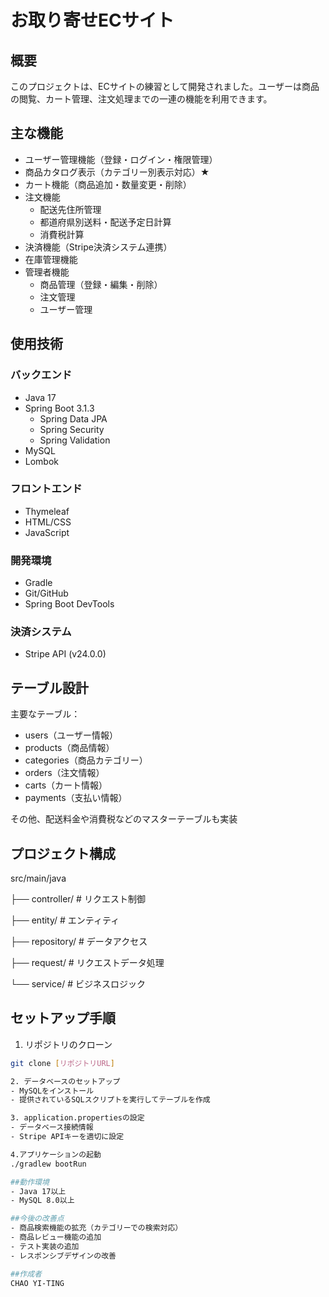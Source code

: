 # お取り寄せECサイト

## 概要
このプロジェクトは、ECサイトの練習として開発されました。ユーザーは商品の閲覧、カート管理、注文処理までの一連の機能を利用できます。

## 主な機能
- ユーザー管理機能（登録・ログイン・権限管理）
- 商品カタログ表示（カテゴリー別表示対応）★
- カート機能（商品追加・数量変更・削除）
- 注文機能
  - 配送先住所管理
  - 都道府県別送料・配送予定日計算
  - 消費税計算
- 決済機能（Stripe決済システム連携）
- 在庫管理機能
- 管理者機能
  - 商品管理（登録・編集・削除）
  - 注文管理
  - ユーザー管理

## 使用技術
### バックエンド
- Java 17
- Spring Boot 3.1.3
  - Spring Data JPA
  - Spring Security
  - Spring Validation
- MySQL
- Lombok

### フロントエンド
- Thymeleaf
- HTML/CSS
- JavaScript

### 開発環境
- Gradle
- Git/GitHub
- Spring Boot DevTools

### 決済システム
- Stripe API (v24.0.0)

## テーブル設計
主要なテーブル：
- users（ユーザー情報）
- products（商品情報）
- categories（商品カテゴリー）
- orders（注文情報）
- carts（カート情報）
- payments（支払い情報）

その他、配送料金や消費税などのマスターテーブルも実装

## プロジェクト構成
src/main/java

├── controller/    # リクエスト制御

├── entity/       # エンティティ

├── repository/   # データアクセス

├── request/      # リクエストデータ処理

└── service/      # ビジネスロジック

## セットアップ手順
1. リポジトリのクローン
```bash
git clone [リポジトリURL]

2. データベースのセットアップ
- MySQLをインストール
- 提供されているSQLスクリプトを実行してテーブルを作成

3. application.propertiesの設定
- データベース接続情報
- Stripe APIキーを適切に設定

4.アプリケーションの起動
./gradlew bootRun

##動作環境
- Java 17以上
- MySQL 8.0以上

##今後の改善点
- 商品検索機能の拡充（カテゴリーでの検索対応）
- 商品レビュー機能の追加
- テスト実装の追加
- レスポンシブデザインの改善

##作成者
CHAO YI-TING